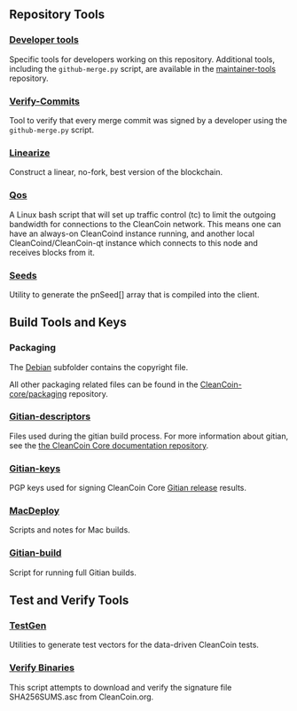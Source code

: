 Repository Tools
---------------------

### [Developer tools](/contrib/devtools) ###
Specific tools for developers working on this repository.
Additional tools, including the `github-merge.py` script, are available in the [maintainer-tools](https://github.com/CleanCoin-core/CleanCoin-maintainer-tools) repository.

### [Verify-Commits](/contrib/verify-commits) ###
Tool to verify that every merge commit was signed by a developer using the `github-merge.py` script.

### [Linearize](/contrib/linearize) ###
Construct a linear, no-fork, best version of the blockchain.

### [Qos](/contrib/qos) ###

A Linux bash script that will set up traffic control (tc) to limit the outgoing bandwidth for connections to the CleanCoin network. This means one can have an always-on CleanCoind instance running, and another local CleanCoind/CleanCoin-qt instance which connects to this node and receives blocks from it.

### [Seeds](/contrib/seeds) ###
Utility to generate the pnSeed[] array that is compiled into the client.

Build Tools and Keys
---------------------

### Packaging ###
The [Debian](/contrib/debian) subfolder contains the copyright file.

All other packaging related files can be found in the [CleanCoin-core/packaging](https://github.com/CleanCoin-core/packaging) repository.

### [Gitian-descriptors](/contrib/gitian-descriptors) ###
Files used during the gitian build process. For more information about gitian, see the [the CleanCoin Core documentation repository](https://github.com/CleanCoin-core/docs).

### [Gitian-keys](/contrib/gitian-keys)
PGP keys used for signing CleanCoin Core [Gitian release](/doc/release-process.md) results.

### [MacDeploy](/contrib/macdeploy) ###
Scripts and notes for Mac builds.

### [Gitian-build](/contrib/gitian-build.py) ###
Script for running full Gitian builds.

Test and Verify Tools
---------------------

### [TestGen](/contrib/testgen) ###
Utilities to generate test vectors for the data-driven CleanCoin tests.

### [Verify Binaries](/contrib/verifybinaries) ###
This script attempts to download and verify the signature file SHA256SUMS.asc from CleanCoin.org.
